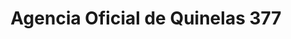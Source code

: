 ---
title: "Agencia Oficial de Quinelas 377"
url: /campo-grande/agencia-oficial-de-quinelas-377/
shop: Lotterie
---